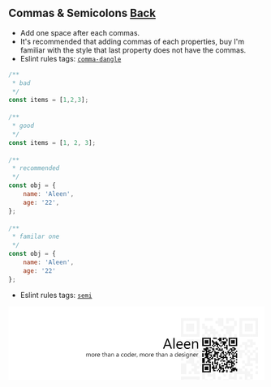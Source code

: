 ## Commas & Semicolons [**Back**](./../README.md)

- Add one space after each commas.
- It's recommended that adding commas of each properties, buy I'm familiar with the style that last property does not have the commas.
- Eslint rules tags: [`comma-dangle`](http://eslint.org/docs/rules/comma-dangle.html)

```js
/**
 * bad
 */
const items = [1,2,3];

/**
 * good
 */
const items = [1, 2, 3];

/**
 * recommended
 */
const obj = {
    name: 'Aleen',
    age: '22',
};

/**
 * familar one
 */
const obj = {
    name: 'Aleen',
    age: '22'
};

```

- Eslint rules tags: [`semi`](http://eslint.org/docs/rules/semi.html)

<a href="http://aleen42.github.io/" target="_blank" ><img src="./../pic/tail.gif"></a>